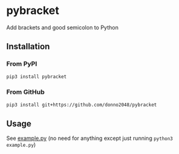 # pybracket

Add brackets and good semicolon to Python

## Installation

### From PyPI

```sh
pip3 install pybracket
```

### From GitHub

```sh
pip3 install git+https://github.com/donno2048/pybracket
```

## Usage

See [example.py](./example.py) (no need for anything except just running `python3 example.py`)
